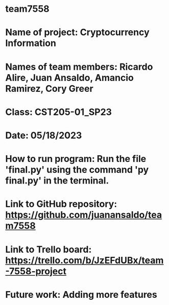 # team7558
# Name of project: Cryptocurrency Information
# Names of team members: Ricardo Alire, Juan Ansaldo, Amancio Ramirez, Cory Greer
# Class: CST205-01_SP23
# Date: 05/18/2023
# How to run program: Run the file 'final.py' using the command 'py final.py' in the terminal.
# Link to GitHub repository: https://github.com/juanansaldo/team7558
# Link to Trello board: https://trello.com/b/JzEFdUBx/team-7558-project
# Future work: Adding more features
